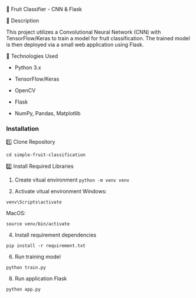 🍎 Fruit Classifier - CNN & Flask

📝 Description

This project utilizes a Convolutional Neural Network (CNN) with TensorFlow/Keras to train a model for fruit classification. The trained model is then deployed via a small web application using Flask.

📌 Technologies Used

- Python 3.x

- TensorFlow/Keras

- OpenCV

- Flask

- NumPy, Pandas, Matplotlib

### Installation
1️⃣ Clone Repository
```https://github.com/lecaotanloc289/simple-fruit-classification
cd simple-fruit-classification
```
2️⃣ Install Required Libraries

1. Create vitual environment
```python -m venv venv```

2. Activate vitual environment
Windows: 
```
venv\Scripts\activate
```
MacOS: 
```
source venv/bin/activate
```

4. Install requirement dependencies
```
pip install -r requirement.txt
```

6. Run training model
```
python train.py
```

8. Run application Flask
```
python app.py
```
